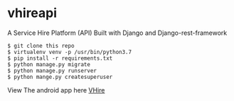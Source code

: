 # vhireapi

A Service Hire Platform (API) Built with Django and Django-rest-framework
```
$ git clone this repo
$ virtualenv venv -p /usr/bin/python3.7
$ pip install -r requirements.txt
$ python manage.py migrate
$ python manage.py runserver
$ python mange.py createsuperuser

```

View The android app here [VHire](https://github.com/othreecodes/vhire)
